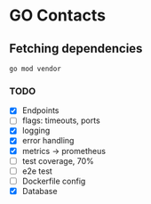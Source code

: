 # GO Contacts

## Fetching dependencies
``` shell
go mod vendor
```


### TODO
- [x] Endpoints
- [ ] flags: timeouts, ports
- [x] logging
- [x] error handling
- [x] metrics -> prometheus
- [ ] test coverage, 70%
- [ ] e2e test
- [ ] Dockerfile config
- [x] Database
